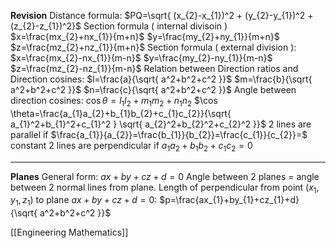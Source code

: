 **Revision**
Distance formula: $PQ=\sqrt{ (x_{2}-x_{1})^2 + (y_{2}-y_{1})^2 + (z_{2}-z_{1})^2}$
Section formula ( internal divisoin )
$x=\frac{mx_{2}+nx_{1}}{m+n}$
$y=\frac{my_{2}+ny_{1}}{m+n}$
$z=\frac{mz_{2}+nz_{1}}{m+n}$
Section formula ( external division ):
$x=\frac{mx_{2}-nx_{1}}{m-n}$
$y=\frac{my_{2}-ny_{1}}{m-n}$
$z=\frac{mz_{2}-nz_{1}}{m-n}$
Relation between Direction ratios and Direction cosines:
$l=\frac{a}{\sqrt{ a^2+b^2+c^2 }}$
$m=\frac{b}{\sqrt{ a^2+b^2+c^2 }}$
$n=\frac{c}{\sqrt{ a^2+b^2+c^2 }}$
Angle between direction cosines:
$\cos \theta=l_{1}l_{2}+m_{1}m_{2}+n_{1}n_{2}$
$\cos \theta=\frac{a_{1}a_{2}+b_{1}b_{2}+c_{1}c_{2}}{\sqrt{ a_{1}^2+b_{1}^2+c_{1}^2 } \sqrt{ a_{2}^2+b_{2}^2+c_{2}^2 }}$
2 lines are parallel if $\frac{a_{1}}{a_{2}}=\frac{b_{1}}{b_{2}}=\frac{c_{1}}{c_{2}}=$ constant
2 lines are perpendicular if $a_{1}a_{2}+b_{1}b_{2}+c_{1}c_{2}=0$
****
**Planes**
General form: $ax+by+cz+d=0$
Angle between 2 planes = angle between 2 normal lines from plane.
Length of perpendicular from point ($x_{1},y_{1},z_{1}$) to plane $ax+by+cz+d=0$:
$p=\frac{ax_{1}+by_{1}+cz_{1}+d}{\sqrt{ a^2+b^2+c^2 }}$

[[Engineering Mathematics]]